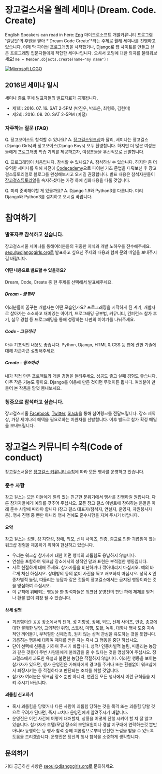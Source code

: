 # 장고걸스서울 월례 세미나 (Dream. Code. Create)
English Speakers can read in here: [Eng](https://github.com/DjangoGirlsSeoul/seminar/blob/master/readme-en.md)
마이크로소프트 개발커뮤니티 프로그램 '멜팅팟'의 후원을 받아 *'Dream Code Create'*라는 주제로 월례 세미나를 진행하고 있습니다. 이제 막 파이썬 프로그래밍을 시작했거나, Django로 웹 사이트를 만들고 싶은 프로그래밍 입문자들에게 적합한 세미나입니다. 오셔서 코딩에 대한 의지를 불태워보세요! `me = Member.objects.create(name="my name")!`

[![Microsoft LOGO](http://4.bp.blogspot.com/-fbqmrO-y-6o/UDZv0b2tn6I/AAAAAAAAL5g/sI1SPQFjDdw/s1600/Microsoft+logo+2012.png)](https://www.microsoft.com/ko-kr/events/2014/meltingpot/)

## 2016년 세미나 일시
세미나 종료 후에 발표자들의 발표자료가 공개됩니다.
- 제1회: 2016. 07. 16. SAT 2-5PM (박진우, 박조은, 최형묵, 김현미) 
- 제2회: 2016. 08. 20. SAT 2-5PM (미정)

### 자주하는 질문 (FAQ)
Q. 장고보이스도 참석할 수 있나요? 
A. [장고걸스워크샵](https://djangogirls.org/)과 달리, 세미나는 장고걸스(Django Girls)와 장고보이스(Django Boys) 모두 환영합니다. 하지만 더 많은 여성분들에게 프로그래밍 학습 기회를 제공하고자, 여성분들을 우선적으로 선발합니다.

Q. 프로그래밍이 처음입니다. 참석할 수 있나요? 
A. 참석하실 수 있습니다. 하지만 좀 더 유익한 세미나를 위해 사전에 [Codecademy](https://www.codecademy.com)으로 파이썬 기초 문법을 다뤄보신 후 장고걸스튜토리얼로 블로그를 완성해보시고 오시길 권장합니다. 발표 내용은 참석자분들이 [장고걸스튜토리얼](http://tutorial.djangogirls.org/)을 숙지하셨다는 가정 하에 심화내용을 다룰 것입니다.

Q. 미리 준비해야할 게 있을까요?
A. Django 1.9와 Python3를 다룹니다. 미리 Django와 Python3를 설치하고 오시길 바랍니다.  

# 참여하기
### 발표자로 참석하고 싶습니다.
장고걸스서울 세미나를 통해여러분들의 귀중한 지식과 개발 노하우를 전수해주세요.
seoul@djangogirls.org로 발표하고 싶으신 주제와 내용과 함께 문의 메일을 보내주시길 바랍니다.

#### 어떤 내용으로 발표할 수 있을까요?
Dream, Code, Create 중 한 주제를 선택해서 발표해주세요.

##### Dream - 꿈꿔라
여러분들이 꿈꾸는 개발자는 어떤 모습인가요? 프로그래밍을 시작하게 된 계기, 개발자로 살아가는 소소하고 재미있는 이야기, 프로그래밍 공부법, 커뮤니티, 컨퍼런스 참가 후기, 실무 경험 등 프로그래밍을 통해 성장하는 나만의 이야기를 나눠주세요.

##### Code - 코딩하라
아주 기초적인 내용도 좋습니다. Python, Django, HTML & CSS 등 웹에 관한 기술에 대해 차근차근 설명해주세요.

##### Create - 창조하라
내가 직접 만든 프로젝트와 개발 경험을 들려주세요. 성공도 좋고 실패 경험도 좋습니다. 아주 작은 기능도 좋아요. Django를 이용해 만든 것이면 무엇이든 됩니다. 여러분이 만들어 본 작품을 맘껏 뽐내보세요.

### 청중으로 참석하고 싶습니다.
장고걸스서울 [Facebook](https://www.facebook.com/djangogirlsseoul/), [Twitter](https://twitter.com/djangogirlseoul), [Slack](https://djangogirlsseoul.slack.com)을 통해 참여링크를 전달드립니다. 
장소 제약 상, 가장 세미나의 혜택을 필요로하는 지원자를 선발합니다. 이후 별도로 참가 확정 메일을 보내드립니다. 

# 장고걸스 커뮤니티 수칙(Code of conduct)
장고걸스서울은 [장고걸스 커뮤니티 수칙](https://djangogirls.org/pages/coc/)에 따라 모든 행사를 운영하고 있습니다.

### 준수 사항
장고 걸스는 모든 이들에게 열려 있는 친근한 분위기에서 행사를 진행하길 원합니다. 다른 참가자들에게 예의를 갖추어 주십시오.
모든 장고 걸스 이벤트에 참여하는 분들은 아래 준수 사항에 따라야 합니다 (장고 걸스 대표자/참석자, 연설자, 운영자, 자원봉사자 등). 행사 진행 중 뿐만 아니라 행사 전에도 준수사항을 지켜 주시기 바랍니다.

#### 요약
장고 걸스는 성별, 성 지향성, 장애, 외모, 신체 사이즈, 인종, 종교로 인한 괴롭힘이 없는 워크샵 경험을 제공하기 위하여 헌신하고 있습니다.
- 우리는 워크샵 참가자에 대한 어떤 형식의 괴롭힘도 용납하지 않습니다.
- 연설을 포함하여 워크샵 장소에서의 성적인 말과 표현은 부적절한 행동입니다.
- 서로 친절하게 대해 주세요. 참가자들을 비난하거나 깎아내리지 마십시오. 예의 바르게 처신 하십시오. 상대방의 동의 없이 사진을 찍고 배포하지 마십시오. 성적 & 인종차별적 놀림, 따돌리는 농담과 같은 것들이 장고걸스에서는 금지된 행동이라는 것을 명심하여 주십시오.
- 이 규칙에 위배되는 행동을 한 참석자들은 워크샵 운영진의 판단 하에 제제를 받거나 환불 없이 퇴장 될 수 있습니다.

#### 상세 설명
- 괴롭힘이란 공공 장소에서의 젠더, 성 지향성, 장애, 외모, 신체 사이즈, 인종, 종교에 대한 불쾌한 발언, 고의적인 위협, 스토킹, 미행, 도촬, 녹취, 대화나 행사 도중 지속적인 끼어들기, 부적절한 신체접촉, 원치 않는 성적 관심을 유도하는 것을 뜻합니다.  
- 괴롭히는 행동에 대하여 제재를 받은 자는 즉시 그 행동을 중단 하십시오.
- 단어 선택에 신중을 기하여 주시기 바랍니다. 성적/ 인종차별적 놀림, 따돌리는 농담과 같은 것들이 주변 사람들에게 불쾌감을 줄 수 있다는 것을 명심하여 주십시오. 장고걸스에서 과도한 욕설과 불편한 농담은 적절하지 않습니다.
이러한 행동을 보이는 참가자가 있으면, 행사 운영진은 가해자에게 경고를 주거나 또는 환불없이 워크샵에서 퇴장시키는 등 적절하다고 판단되는 조치를 취할 것입니다.
- 참가자 여러분은 워크샵 장소 뿐만 아니라, 연관된 모든 행사에서 이런 규칙들을 지켜 주시기 바랍니다.

#### 괴롭힘 신고하기
- 혹시 괴롭힘을 당했거나 다른 사람이 괴롭힘 당하는 것을 목격 또는 괴롭힘 당할 것으로 우려가 된다면, 즉시 코치나 운영진에게 알려주시기 바랍니다.
- 운영진은 이런 사건에 어떻게 대처할지, 상황을 어떻게 진행 시켜야 할 지 잘 알고 있습니다. 참가자가 호텔/모임 장소의 보안요원이나 경찰 지구대에 연락하는것 뿐만 아니라 동행하는 등 행사 참석 중에 괴롭힘으로부터 안전한 느낌을 받을 수 있도록 도움을 드리겠습니다. 운영진은 당신의 행사 참석을 소중하게 생각합니다.

## 문의하기
기타 궁금하신 사항은 seoul@djangogirls.org로 문의하세요.
